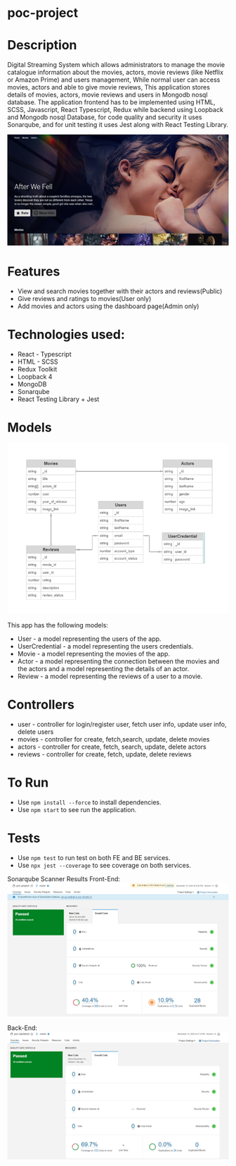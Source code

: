 # poc-project

# Description

Digital Streaming System which allows administrators to manage the movie catalogue information about the movies, actors, movie reviews (like Netflix or Amazon Prime) and users management, While normal user can access movies, actors and able to give movie reviews, This application stores details of movies, actors, movie reviews and users in Mongodb nosql database. The application frontend has to be implemented using HTML, SCSS, Javascript, React Typescript, Redux while backend using Loopback and Mongodb nosql Database, for code quality and security it uses Sonarqube, and for unit testing it uses Jest along with React Testing Library.

![moviereview](./home.png)

# Features

- View and search movies together with their actors and reviews(Public)
- Give reviews and ratings to movies(User only)
- Add movies and actors using the dashboard page(Admin only)

# Technologies used:

- React - Typescript
- HTML - SCSS
- Redux Toolkit
- Loopback 4
- MongoDB
- Sonarqube
- React Testing Library + Jest

# Models

![ERD](./erd.png)

This app has the following models:

- User - a model representing the users of the app.
- UserCredential - a model representing the users credentials.
- Movie - a model representing the movies of the app.
- Actor - a model representing the connection between the movies and the actors and a model representing the details of an actor.
- Review - a model representing the reviews of a user to a movie.

# Controllers

- user - controller for login/register user, fetch user info, update user info, delete users
- movies - controller for create, fetch,search, update, delete movies
- actors - controller for create, fetch, search, update, delete actors
- reviews - controller for create, fetch, update, delete reviews

# To Run

- Use `npm install --force` to install dependencies.
- Use `npm start` to see run the application.

# Tests

- Use `npm test` to run test on both FE and BE services.
- Use `npx jest --coverage` to see coverage on both services.

Sonarqube Scanner Results
Front-End:
![FE](./fe.png)

Back-End:
![BE](./be.png)
